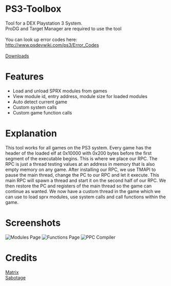 # PS3-Toolbox
Tool for a DEX Playstation 3 System. <br>
ProDG and Target Manager are required to use the tool<br>
<br>
You can look up error codes here: http://www.psdevwiki.com/ps3/Error_Codes
<br><br>
[Downloads](https://github.com/skiffaw/PS3-Toolbox/releases)

# Features
- Load and unload SPRX modules from games
- View module id, entry address, module size for loaded modules
- Auto detect current game
- Custom system calls
- Custom game function calls

# Explanation
This tool works for all games on the PS3 system. Every game has the header of the loaded elf at 0x10000 with 0x200 bytes before the first
segment of the executable begins. This is where we place our RPC. The RPC is just a thread testing values at an address in memory that is
also empty memory on any game. After installing our RPC, we use TMAPI to pause the main thread, change the PC to our RPC and let it execute.
This main RPC will spawn a thread and start it on the second half of our RPC. We then restore the PC and registers of the main thread so the game
can continue as wanted. We now have a custom thread in the game which we can use to load sprx modules, use system calls and call functions within
the game.

# Screenshots
![Modules Page](https://i.imgur.com/zGpyuUG.png)
![Functions Page](https://i.imgur.com/mKwmmUS.png)
![PPC Compiler](https://i.imgur.com/n6SFJKT.png)

# Credits
[Matrix](https://github.com/skiffaw)<br>
[Sabotage](https://github.com/egatobaS)
